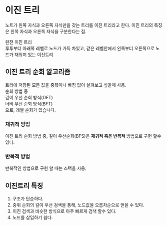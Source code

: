 # 이진 트리

노트가 왼쪽 자식과 오른쪽 자식만을 갖는 트리를 이진 트리라고 한다.
이진 트리의 특징은 왼쪽 자식과 오른쪽 자식을 구분한다는 점.  

완전 이진 트리  
루투부터 아래쪽 레벨로 노드가 가득 차있고, 같은 레벨안에서 왼쪽부터 오른쪽으로 노드가 채워져 있는 이진트리 

## 이진 트리 순회 알고리즘  
트리에 저장된 모든 값을 중복이나 빠짐 없이 살펴보고 싶을때 사용.  
순회 방법 중   
깊이 우선 순회 방식(DFT)  
너비 우선 순회 방식(BFT)  
으로, 레벨 순회가 있습니다.   

### 재귀적 방법   
이진 트리 순회 방법 중, 깊이 우선순회(BFS)은 **재귀적 혹은 반복적** 방법으로 구현 할수 있다.   

### 반복적 방법   
반복적인 방법으로 구현 할 때는 스택을 사용.


## 이진트리 특징  
1. 구조가 단순하다.
2. 중위 순회의 깊이 우선 검색을 통해, 노드값을 오름차순으로 얻을 수 있다.  
3. 이진 검색과 비슷한 방식으로 아주 빠르게 검색 할수 있다.  
4. 노드를 삽입하기 쉽다.  